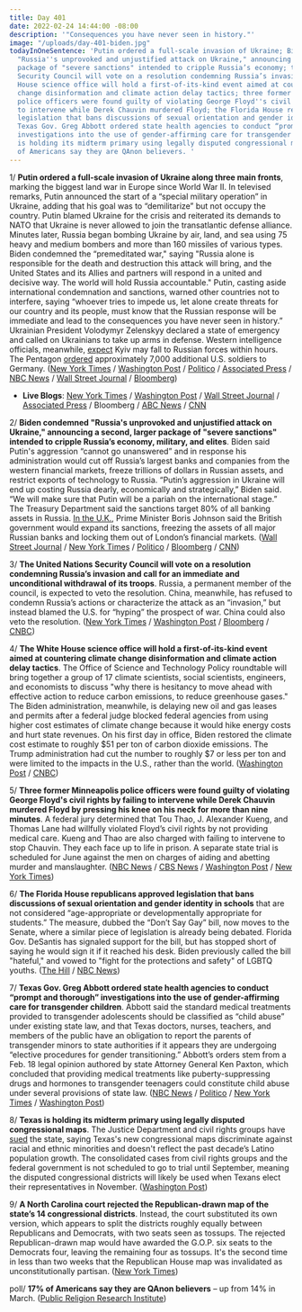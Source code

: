 ```yaml
---
title: Day 401
date: 2022-02-24 14:44:00 -08:00
description: '"Consequences you have never seen in history."'
image: "/uploads/day-401-biden.jpg"
todayInOneSentence: 'Putin ordered a full-scale invasion of Ukraine; Biden condemned
  "Russia''s unprovoked and unjustified attack on Ukraine," announcing a second, larger
  package of "severe sanctions" intended to cripple Russia’s economy; the United Nations
  Security Council will vote on a resolution condemning Russia’s invasion; the White
  House science office will hold a first-of-its-kind event aimed at countering climate
  change disinformation and climate action delay tactics; three former Minneapolis
  police officers were found guilty of violating George Floyd''s civil rights by failing
  to intervene while Derek Chauvin murdered Floyd; the Florida House republicans approved
  legislation that bans discussions of sexual orientation and gender identity in schools;
  Texas Gov. Greg Abbott ordered state health agencies to conduct “prompt and thorough”
  investigations into the use of gender-affirming care for transgender children; Texas
  is holding its midterm primary using legally disputed congressional maps; and 17%
  of Americans say they are QAnon believers. '
---
```


1/ **Putin ordered a full-scale invasion of Ukraine along three main fronts**, marking the biggest land war in Europe since World War II. In televised remarks, Putin announced the start of a “special military operation” in Ukraine, adding that his goal was to “demilitarize” but not occupy the country. Putin blamed Ukraine for the crisis and reiterated its demands to NATO that Ukraine is never allowed to join the transatlantic defense alliance. Minutes later, Russia began bombing Ukraine by air, land, and sea using 75 heavy and medium bombers and more than 160 missiles of various types. Biden condemned the “premeditated war," saying "Russia alone is responsible for the death and destruction this attack will bring, and the United States and its Allies and partners will respond in a united and decisive way. The world will hold Russia accountable." Putin, casting aside international condemnation and sanctions, warned other countries not to interfere, saying “whoever tries to impede us, let alone create threats for our country and its people, must know that the Russian response will be immediate and lead to the consequences you have never seen in history.” Ukrainian President Volodymyr Zelenskyy declared a state of emergency and called on Ukrainians to take up arms in defense. Western intelligence officials, meanwhile, [expect](https://www.bloomberg.com/news/articles/2022-02-24/western-allies-see-kyiv-falling-to-russian-forces-within-hours?sref=MIBMEEoj) Kyiv may fall to Russian forces within hours. The Pentagon [ordered](https://www.nytimes.com/2022/02/24/us/politics/us-troops-russia-ukraine-military.html) approximately 7,000 additional U.S. soldiers to Germany. ([New York Times](https://www.nytimes.com/2022/02/23/world/europe/ukraine-russia-invasion.html) / [Washington Post](https://www.washingtonpost.com/national-security/2022/02/23/russia-attack-ukraine/) / [Politico](https://www.politico.com/news/2022/02/23/russia-invasion-ukraine-00011238) / [Associated Press](https://apnews.com/article/russia-ukraine-europe-russia-moscow-kyiv-626a8c5ec22217bacb24ece60fac4fe1) / [NBC News](https://www.nbcnews.com/news/world/russia-launches-attacks-key-ukrainian-cities-rcna17482) / [Wall Street Journal](https://www.wsj.com/articles/russia-attacks-ukraine-drawing-broad-condemnation-11645682406) / [Bloomberg](https://www.bloomberg.com/news/articles/2022-02-24/putin-decides-to-conduct-military-operation-in-ukraine-tass?srnd=politics-vp&sref=MIBMEEoj))

* **Live Blogs**: [New York Times](https://www.nytimes.com/live/2022/02/24/world/russia-attacks-ukraine) / [Washington Post](https://www.washingtonpost.com/world/2022/02/24/russia-ukraine-attack-news/) / [Wall Street Journal](https://www.wsj.com/livecoverage/russia-ukraine-latest-news) / [Associated Press](https://apnews.com/article/russia-ukraine-latest-updates-0224-303b0bfdc6148c8738d6ac0ca78142fd) / Bloomberg / [ABC News](https://abcnews.go.com/Politics/live-updates/russia-ukraine/?id=82467772) / [CNN](https://www.cnn.com/europe/live-news/ukraine-russia-news-02-24-22-intl/index.html)

2/ **Biden condemned "Russia's unprovoked and unjustified attack on Ukraine," announcing a second, larger package of "severe sanctions" intended to cripple Russia’s economy, military, and elites**. Biden said Putin's aggression “cannot go unanswered” and in response his administration would cut off Russia’s largest banks and companies from the western financial markets, freeze trillions of dollars in Russian assets, and restrict exports of technology to Russia. “Putin’s aggression in Ukraine will end up costing Russia dearly, economically and strategically,” Biden said. “We will make sure that Putin will be a pariah on the international stage.” The Treasury Department said the sanctions target 80% of all banking assets in Russia. [In the U.K.](https://www.nytimes.com/live/2022/02/24/world/russia-attacks-ukraine/britain-says-more-sanctions-are-coming-against-russian-banks-businesses-and-billionaires), Prime Minister Boris Johnson said the British government would expand its sanctions, freezing the assets of all major Russian banks and locking them out of London’s financial markets. ([Wall Street Journal](https://www.wsj.com/articles/biden-expected-to-detail-harsh-sanctions-on-russia-after-putin-attacks-ukraine-11645711417) / [New York Times](https://www.nytimes.com/2022/02/24/us/politics/sanctions-on-russia-biden.html) / [Politico](https://www.politico.com/news/2022/02/24/russia-sanctions-ukraine-invasion-00011431) / [Bloomberg](https://www.bloomberg.com/news/articles/2022-02-24/biden-ratchets-up-russia-sanctions-to-pressure-putin-on-ukraine?srnd=premium&sref=MIBMEEoj) / [CNN](https://www.cnn.com/2022/02/23/politics/biden-russia-ukraine/index.html))

3/ **The United Nations Security Council will vote on a resolution condemning Russia’s invasion and call for an immediate and unconditional withdrawal of its troops**. Russia, a permanent member of the council, is expected to veto the resolution. China, meanwhile, has refused to condemn Russia’s actions or characterize the attack as an “invasion,” but instead blamed the U.S. for “hyping” the prospect of war. China could also veto the resolution. ([New York Times](https://www.nytimes.com/live/2022/02/24/world/russia-attacks-ukraine/un-security-council-to-vote-on-resolution-condemning-russia-us-official-says) / [Washington Post](https://www.washingtonpost.com/world/2022/02/24/russia-ukraine-attack-news/#link-4WCUUNBH7BAC7EUCSJJJVUTVP4) / [Bloomberg](https://www.bloomberg.com/news/articles/2022-02-24/china-refuses-to-condemn-russian-attack-deflects-blame-to-u-s?sref=MIBMEEoj) / [CNBC](https://www.cnbc.com/2022/02/24/china-refuses-to-call-attack-on-ukraine-an-invasion-blames-us.html))

4/ **The White House science office will hold a first-of-its-kind event aimed at countering climate change disinformation and climate action delay tactics**. The Office of Science and Technology Policy roundtable will bring together a group of 17 climate scientists, social scientists, engineers, and economists to discuss "why there is hesitancy to move ahead with effective action to reduce carbon emissions, to reduce greenhouse gases."  The Biden administration, meanwhile, is delaying new oil and gas leases and permits after a federal judge blocked federal agencies from using higher cost estimates of climate change because it would hike energy costs and hurt state revenues. On his first day in office, Biden restored the climate cost estimate to roughly $51 per ton of carbon dioxide emissions. The Trump administration had cut the number to roughly $7 or less per ton and were limited to the impacts in the U.S., rather than the world. ([Washington Post](https://www.washingtonpost.com/climate-environment/2022/02/24/white-house-science-office-hold-first-ever-event-countering-climate-change-denial-delay/) / [CNBC](https://www.cnbc.com/2022/02/24/biden-administration-pausing-new-oil-and-gas-leases-amid-legal-battle-.html))

5/ **Three former Minneapolis police officers were found guilty of violating George Floyd's civil rights by failing to intervene while Derek Chauvin murdered Floyd by pressing his knee on his neck for more than nine minutes**. A federal jury determined that Tou Thao, J. Alexander Kueng,  and Thomas Lane had willfully violated Floyd’s civil rights by not providing medical care. Kueng and Thao are also charged with failing to intervene to stop Chauvin. They each face up to life in prison. A separate state trial is scheduled for June against the men on charges of aiding and abetting murder and manslaughter. ([NBC News](https://www.nbcnews.com/news/us-news/jury-reaches-verdict-federal-trial-3-officers-george-floyds-killing-rcna17237) / [CBS News](https://www.cbsnews.com/news/george-floyd-trial-verdict-reached-federal-civil-rights-trial/) / [Washington Post](https://www.washingtonpost.com/nation/2022/02/24/former-minneapolis-officers-found-guilty-violating-george-floyds-civil-rights/) / [New York Times](https://www.nytimes.com/live/2022/02/24/us/george-floyd-trial-verdict))

6/ **The Florida House republicans approved legislation that bans discussions of sexual orientation and gender identity in schools** that are not considered “age-appropriate or developmentally appropriate for students.” The measure, dubbed the “Don’t Say Gay” bill, now moves to the Senate, where a similar piece of legislation is already being debated. Florida Gov. DeSantis has signaled support for the bill, but has stopped short of saying he would sign it if it reached his desk. Biden previously called the bill "hateful," and vowed to "fight for the protections and safety" of LGBTQ youths. ([The Hill](https://thehill.com/changing-america/respect/equality/595713-florida-house-passes-dont-say-gay-bill) / [NBC News](https://www.nbcnews.com/nbc-out/out-politics-and-policy/florida-house-passes-dont-say-gay-bill-rcna17532))

7/ **Texas Gov. Greg Abbott ordered state health agencies to conduct “prompt and thorough” investigations into the use of gender-affirming care for transgender children**. Abbott said the standard medical treatments provided to transgender adolescents should be classified as “child abuse” under existing state law, and that
Texas doctors, nurses, teachers, and members of the public have an obligation to report the parents of transgender minors to state authorities if it appears they are undergoing “elective procedures for gender transitioning.” Abbott’s orders stem from a Feb. 18 legal opinion authored by state Attorney General Ken Paxton, which concluded that providing medical treatments like puberty-suppressing drugs and hormones to transgender teenagers could constitute child abuse under several provisions of state law. ([NBC News](https://www.nbcnews.com/nbc-out/out-politics-and-policy/texas-governor-calls-citizens-report-parents-transgender-kids-abuse-rcna17455) / [Politico](https://www.politico.com/news/2022/02/23/texas-governor-orders-probe-of-abusive-procedures-for-transgender-children-00011057) / [New York Times](https://www.nytimes.com/2022/02/23/science/texas-abbott-transgender-child-abuse.html) / [Washington Post](https://www.washingtonpost.com/nation/2022/02/23/greg-abbott-gender-affirming-care-child-abuse-directive/))

8/ **Texas is holding its midterm primary using legally disputed congressional maps**. The Justice Department and civil rights groups have [sued](https://whatthefuckjusthappenedtoday.com/2021/12/06/day-321/#2-the-justice-department-sued-texas) the state, saying Texas's new congressional maps discriminate against racial and ethnic minorities and doesn't reflect the past decade’s Latino population growth. The consolidated cases from civil rights groups and the federal government is not scheduled to go to trial until September, meaning the disputed congressional districts will likely be used when Texans elect their representatives in November. ([Washington Post](https://www.washingtonpost.com/politics/interactive/2022/texas-congressional-district-map/))

9/ **A North Carolina court rejected the Republican-drawn map of the state’s 14 congressional districts**. Instead, the court substituted its own version, which appears to split the districts roughly equally between Republicans and Democrats, with two seats seen as tossups. The rejected Republican-drawn map would have awarded the G.O.P. six seats to the Democrats four, leaving the remaining four as tossups. It's the second time in less than two weeks that the Republican House map was invalidated as unconstitutionally partisan. ([New York Times](https://www.nytimes.com/2022/02/23/us/politics/north-carolina-maps-democrats.html))

poll/ **17% of Americans say they are QAnon believers** – up from 14% in March. ([Public Religion Research Institute](https://www.prri.org/research/the-persistence-of-qanon-in-the-post-trump-era-an-analysis-of-who-believes-the-conspiracies/))